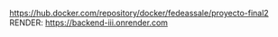 https://hub.docker.com/repository/docker/fedeassale/proyecto-final2
RENDER: https://backend-iii.onrender.com

